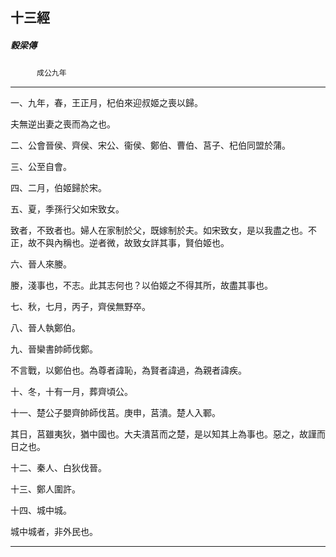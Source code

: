 

## 十三經

##### 穀梁傳
　　　`成公九年`

* * *

一、九年，春，王正月，杞伯來迎叔姬之喪以歸。

夫無逆出妻之喪而為之也。

二、公會晉侯、齊侯、宋公、衞侯、鄭伯、曹伯、莒子、杞伯同盟於蒲。

三、公至自會。

四、二月，伯姬歸於宋。

五、夏，季孫行父如宋致女。

致者，不致者也。婦人在家制於父，既嫁制於夫。如宋致女，是以我盡之也。不正，故不與內稱也。逆者微，故致女詳其事，賢伯姬也。

六、晉人來媵。

媵，淺事也，不志。此其志何也？以伯姬之不得其所，故盡其事也。

七、秋，七月，丙子，齊侯無野卒。

八、晉人執鄭伯。

九、晉欒書帥師伐鄭。

不言戰，以鄭伯也。為尊者諱恥，為賢者諱過，為親者諱疾。

十、冬，十有一月，葬齊頃公。

十一、楚公子嬰齊帥師伐莒。庚申，莒潰。楚人入鄆。

其日，莒雖夷狄，猶中國也。大夫潰莒而之楚，是以知其上為事也。惡之，故謹而日之也。

十二、秦人、白狄伐晉。

十三、鄭人圍許。

十四、城中城。

城中城者，非外民也。

* * *

